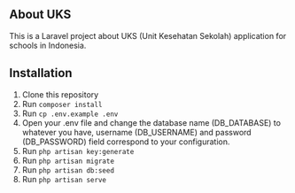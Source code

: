 ## About UKS
This is a Laravel project about UKS (Unit Kesehatan Sekolah) application for schools in Indonesia.

## Installation
1. Clone this repository
2. Run `composer install`
3. Run `cp .env.example .env`
4. Open your .env file and change the database name (DB_DATABASE) to whatever you have, username (DB_USERNAME) and password (DB_PASSWORD) field correspond to your configuration.
3. Run `php artisan key:generate`
4. Run `php artisan migrate`
5. Run `php artisan db:seed`
6. Run `php artisan serve`


